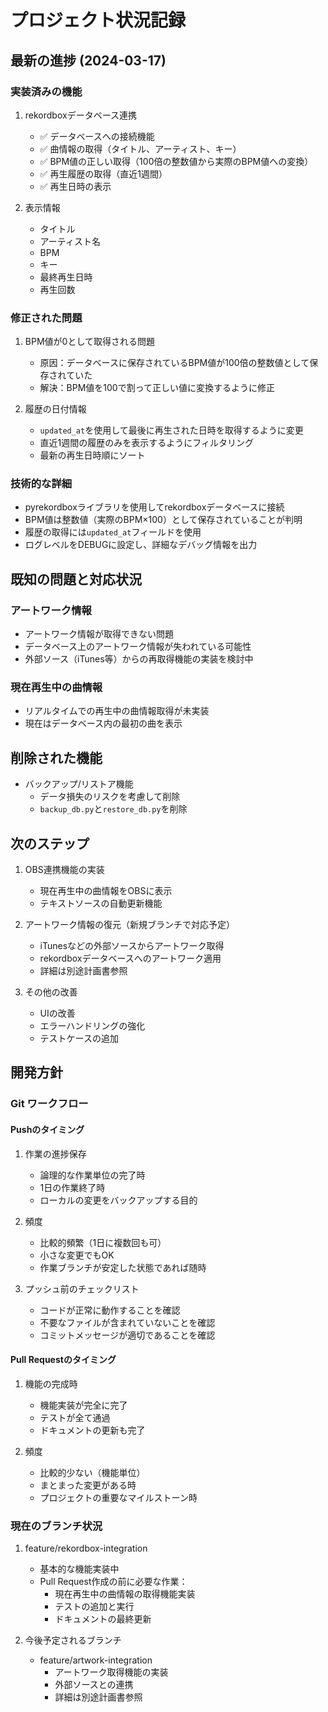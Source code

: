 # プロジェクト状況記録

## 最新の進捗 (2024-03-17)

### 実装済みの機能
1. rekordboxデータベース連携
   - ✅ データベースへの接続機能
   - ✅ 曲情報の取得（タイトル、アーティスト、キー）
   - ✅ BPM値の正しい取得（100倍の整数値から実際のBPM値への変換）
   - ✅ 再生履歴の取得（直近1週間）
   - ✅ 再生日時の表示

2. 表示情報
   - タイトル
   - アーティスト名
   - BPM
   - キー
   - 最終再生日時
   - 再生回数

### 修正された問題
1. BPM値が0として取得される問題
   - 原因：データベースに保存されているBPM値が100倍の整数値として保存されていた
   - 解決：BPM値を100で割って正しい値に変換するように修正

2. 履歴の日付情報
   - `updated_at`を使用して最後に再生された日時を取得するように変更
   - 直近1週間の履歴のみを表示するようにフィルタリング
   - 最新の再生日時順にソート

### 技術的な詳細
- pyrekordboxライブラリを使用してrekordboxデータベースに接続
- BPM値は整数値（実際のBPM×100）として保存されていることが判明
- 履歴の取得には`updated_at`フィールドを使用
- ログレベルをDEBUGに設定し、詳細なデバッグ情報を出力

## 既知の問題と対応状況

### アートワーク情報
- アートワーク情報が取得できない問題
- データベース上のアートワーク情報が失われている可能性
- 外部ソース（iTunes等）からの再取得機能の実装を検討中

### 現在再生中の曲情報
- リアルタイムでの再生中の曲情報取得が未実装
- 現在はデータベース内の最初の曲を表示

## 削除された機能
- バックアップ/リストア機能
  - データ損失のリスクを考慮して削除
  - `backup_db.py`と`restore_db.py`を削除

## 次のステップ
1. OBS連携機能の実装
   - 現在再生中の曲情報をOBSに表示
   - テキストソースの自動更新機能

2. アートワーク情報の復元（新規ブランチで対応予定）
   - iTunesなどの外部ソースからアートワーク取得
   - rekordboxデータベースへのアートワーク適用
   - 詳細は別途計画書参照

3. その他の改善
   - UIの改善
   - エラーハンドリングの強化
   - テストケースの追加

## 開発方針

### Git ワークフロー

#### Pushのタイミング
1. 作業の進捗保存
   - 論理的な作業単位の完了時
   - 1日の作業終了時
   - ローカルの変更をバックアップする目的

2. 頻度
   - 比較的頻繁（1日に複数回も可）
   - 小さな変更でもOK
   - 作業ブランチが安定した状態であれば随時

3. プッシュ前のチェックリスト
   - コードが正常に動作することを確認
   - 不要なファイルが含まれていないことを確認
   - コミットメッセージが適切であることを確認

#### Pull Requestのタイミング
1. 機能の完成時
   - 機能実装が完全に完了
   - テストが全て通過
   - ドキュメントの更新も完了

2. 頻度
   - 比較的少ない（機能単位）
   - まとまった変更がある時
   - プロジェクトの重要なマイルストーン時

### 現在のブランチ状況
1. feature/rekordbox-integration
   - 基本的な機能実装中
   - Pull Request作成の前に必要な作業：
     - 現在再生中の曲情報の取得機能実装
     - テストの追加と実行
     - ドキュメントの最終更新

2. 今後予定されるブランチ
   - feature/artwork-integration
     - アートワーク取得機能の実装
     - 外部ソースとの連携
     - 詳細は別途計画書参照 